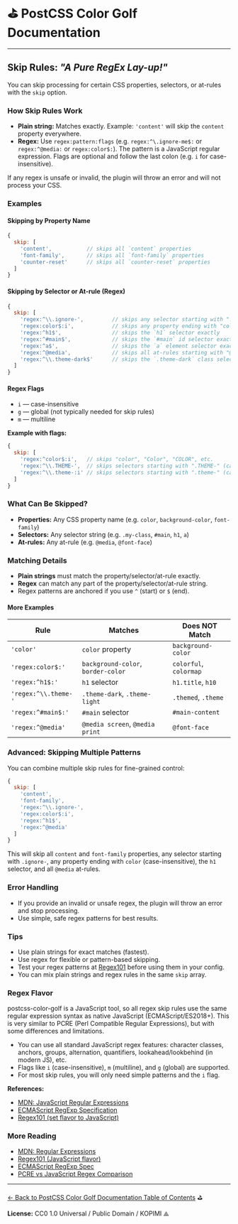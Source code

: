 # ⛳️ PostCSS Color Golf Documentation

---

## Skip Rules: _"A Pure RegEx Lay-up!"_

You can skip processing for certain CSS properties, selectors, or at-rules with the `skip` option.

### How Skip Rules Work

- **Plain string:** Matches exactly.
  Example: `'content'` will skip the `content` property everywhere.
- **Regex:** Use `regex:pattern:flags` (e.g. `regex:^\.ignore-me$:` or `regex:^@media:` or `regex:color$:`).
  The pattern is a JavaScript regular expression.
  Flags are optional and follow the last colon (e.g. `i` for case-insensitive).

If any regex is unsafe or invalid, the plugin will throw an error and will not process your CSS.

### Examples

#### Skipping by Property Name

```js
{
  skip: [
    'content',           // skips all `content` properties
    'font-family',       // skips all `font-family` properties
    'counter-reset'      // skips all `counter-reset` properties
  ]
}
```

#### Skipping by Selector or At-rule (Regex)

```js
{
  skip: [
    'regex:^\\.ignore-',         // skips any selector starting with ".ignore-"
    'regex:color$:i',            // skips any property ending with "color" (case-insensitive)
    'regex:^h1$',                // skips the `h1` selector exactly
    'regex:^#main$',             // skips the `#main` id selector exactly
    'regex:^a$',                 // skips the `a` element selector exactly
    'regex:^@media',             // skips all at-rules starting with "@media"
    'regex:^\\.theme-dark$'      // skips the `.theme-dark` class selector exactly
  ]
}
```

#### Regex Flags

- `i` — case-insensitive
- `g` — global (not typically needed for skip rules)
- `m` — multiline

**Example with flags:**
```js
{
  skip: [
    'regex:^color$:i',   // skips "color", "Color", "COLOR", etc.
    'regex:^\\.THEME-',  // skips selectors starting with ".THEME-" (case-sensitive)
    'regex:^\\.theme-:i' // skips selectors starting with ".theme-" (case-insensitive)
  ]
}
```

### What Can Be Skipped?

- **Properties:** Any CSS property name (e.g. `color`, `background-color`, `font-family`)
- **Selectors:** Any selector string (e.g. `.my-class`, `#main`, `h1`, `a`)
- **At-rules:** Any at-rule (e.g. `@media`, `@font-face`)

### Matching Details

- **Plain strings** must match the property/selector/at-rule exactly.
- **Regex** can match any part of the property/selector/at-rule string.
- Regex patterns are anchored if you use `^` (start) or `$` (end).

#### More Examples

| Rule                   | Matches                        | Does NOT Match           |
|------------------------|-------------------------------|--------------------------|
| `'color'`              | `color` property               | `background-color`       |
| `'regex:color$:'`      | `background-color`, `border-color` | `colorful`, `colormap`   |
| `'regex:^h1$:'`        | `h1` selector                  | `h1.title`, `h10`        |
| `'regex:^\\.theme-'`   | `.theme-dark`, `.theme-light`  | `.themed`, `.theme`      |
| `'regex:^#main$:'`     | `#main` selector               | `#main-content`          |
| `'regex:^@media'`      | `@media screen`, `@media print`| `@font-face`             |

### Advanced: Skipping Multiple Patterns

You can combine multiple skip rules for fine-grained control:

```js
{
  skip: [
    'content',
    'font-family',
    'regex:^\\.ignore-',
    'regex:color$:i',
    'regex:^h1$',
    'regex:^@media'
  ]
}
```

This will skip all `content` and `font-family` properties, any selector starting with `.ignore-`, any property ending with `color` (case-insensitive), the `h1` selector, and all `@media` at-rules.

### Error Handling

- If you provide an invalid or unsafe regex, the plugin will throw an error and stop processing.
- Use simple, safe regex patterns for best results.

### Tips

- Use plain strings for exact matches (fastest).
- Use regex for flexible or pattern-based skipping.
- Test your regex patterns at [Regex101](https://regex101.com/) before using them in your config.
- You can mix plain strings and regex rules in the same `skip` array.

### Regex Flavor

postcss-color-golf is a JavaScript tool, so all regex skip rules use the same regular expression syntax as native JavaScript (ECMAScript/ES2018+).
This is very similar to PCRE (Perl Compatible Regular Expressions), but with some differences and limitations.

- You can use all standard JavaScript regex features: character classes, anchors, groups, alternation, quantifiers, lookahead/lookbehind (in modern JS), etc.
- Flags like `i` (case-insensitive), `m` (multiline), and `g` (global) are supported.
- For most skip rules, you will only need simple patterns and the `i` flag.

**References:**
- [MDN: JavaScript Regular Expressions](https://developer.mozilla.org/en-US/docs/Web/JavaScript/Guide/Regular_Expressions)
- [ECMAScript RegExp Specification](https://tc39.es/ecma262/#sec-regexp-regular-expression-objects)
- [Regex101 (set flavor to JavaScript)](https://regex101.com/)

### More Reading

- [MDN: Regular Expressions](https://developer.mozilla.org/en-US/docs/Web/JavaScript/Guide/Regular_Expressions)
- [Regex101 (JavaScript flavor)](https://regex101.com/)
- [ECMAScript RegExp Spec](https://tc39.es/ecma262/#sec-regexp-regular-expression-objects)
- [PCRE vs JavaScript Regex Comparison](https://www.regular-expressions.info/refflavors.html)

---

[← Back to PostCSS Color Golf Documentation Table of Contents](./README.md) ⛳️

**License:** CC0 1.0 Universal / Public Domain / KOPIMI ⟁
